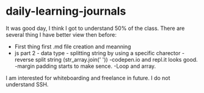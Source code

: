 # daily-learning-journals

It was good day, I think I got to understand 50% of the class. There are several thing I have better view then before:

- First thing first .md file creation and meanning
- js part 2 
                - data type
                - splitting string by using a specific charector 
                - reverse split string (str_array.join(' '))
-codepen.io and repl.it  looks good.
-margin padding starts to make sence.
-Loop and array.

I am interested for whiteboarding and freelance in future.
I do not understand SSH.

